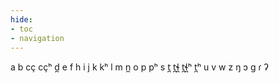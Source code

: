 ```yaml
---
hide:
- toc
- navigation
---
```

a
b
cç
cçʰ
d̪
e
f
h
i
j
k
kʰ
l
m
n̪
o
p
pʰ
s
t̪
t̪ɬ̪
t̪ɬ̪ʰ
t̪ʰ
u
v
w
z
ŋ
ɔ
ɡ
ɾ
ʔ

